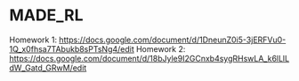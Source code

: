 # MADE_RL
Homework 1: https://docs.google.com/document/d/1DneunZ0i5-3jERFVu0-1Q_x0fhsa7TAbukb8sPTsNg4/edit
Homework 2: https://docs.google.com/document/d/18bJyle9I2GCnxb4sygRHswLA_k6lLlLdW_Gatd_GRwM/edit
